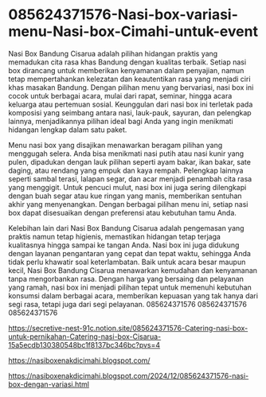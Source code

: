 # 085624371576-Nasi-box-variasi-menu-Nasi-box-Cimahi-untuk-event
Nasi Box Bandung Cisarua adalah pilihan hidangan praktis yang memadukan cita rasa khas Bandung dengan kualitas terbaik. Setiap nasi box dirancang untuk memberikan kenyamanan dalam penyajian, namun tetap mempertahankan kelezatan dan keautentikan rasa yang menjadi ciri khas masakan Bandung. Dengan pilihan menu yang bervariasi, nasi box ini cocok untuk berbagai acara, mulai dari rapat, seminar, hingga acara keluarga atau pertemuan sosial. Keunggulan dari nasi box ini terletak pada komposisi yang seimbang antara nasi, lauk-pauk, sayuran, dan pelengkap lainnya, menjadikannya pilihan ideal bagi Anda yang ingin menikmati hidangan lengkap dalam satu paket.

Menu nasi box yang disajikan menawarkan beragam pilihan yang menggugah selera. Anda bisa menikmati nasi putih atau nasi kunir yang pulen, dipadukan dengan lauk pilihan seperti ayam bakar, ikan bakar, sate daging, atau rendang yang empuk dan kaya rempah. Pelengkap lainnya seperti sambal terasi, lalapan segar, dan acar menjadi penambah cita rasa yang menggigit. Untuk pencuci mulut, nasi box ini juga sering dilengkapi dengan buah segar atau kue ringan yang manis, memberikan sentuhan akhir yang menyenangkan. Dengan berbagai pilihan menu ini, setiap nasi box dapat disesuaikan dengan preferensi atau kebutuhan tamu Anda.

Kelebihan lain dari Nasi Box Bandung Cisarua adalah pengemasan yang praktis namun tetap higienis, memastikan hidangan tetap terjaga kualitasnya hingga sampai ke tangan Anda. Nasi box ini juga didukung dengan layanan pengantaran yang cepat dan tepat waktu, sehingga Anda tidak perlu khawatir soal keterlambatan. Baik untuk acara besar maupun kecil, Nasi Box Bandung Cisarua menawarkan kemudahan dan kenyamanan tanpa mengorbankan rasa. Dengan harga yang bersaing dan pelayanan yang ramah, nasi box ini menjadi pilihan tepat untuk memenuhi kebutuhan konsumsi dalam berbagai acara, memberikan kepuasan yang tak hanya dari segi rasa, tetapi juga dari segi pelayanan.
085624371576
085624371576
085624371576

https://secretive-nest-91c.notion.site/085624371576-Catering-nasi-box-untuk-pernikahan-Catering-nasi-box-Cisarua-15a5ecdb130380548bc1f8137bc346bc?pvs=4


https://nasiboxenakdicimahi.blogspot.com/

https://nasiboxenakdicimahi.blogspot.com/2024/12/085624371576-nasi-box-dengan-variasi.html
